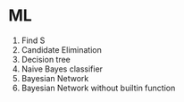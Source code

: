 # ML
1. Find S
2. Candidate Elimination
3. Decision tree
4. Naive Bayes classifier
5. Bayesian Network 
6. Bayesian Network without builtin function
